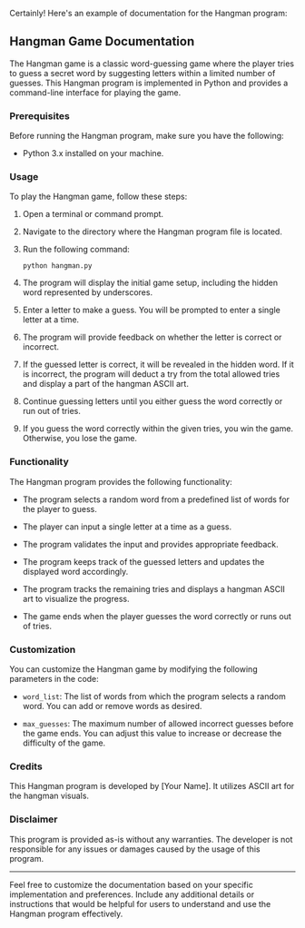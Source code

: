 Certainly! Here's an example of documentation for the Hangman program:

## Hangman Game Documentation

The Hangman game is a classic word-guessing game where the player tries to guess a secret word by suggesting letters within a limited number of guesses. This Hangman program is implemented in Python and provides a command-line interface for playing the game.

### Prerequisites

Before running the Hangman program, make sure you have the following:

- Python 3.x installed on your machine.

### Usage

To play the Hangman game, follow these steps:

1. Open a terminal or command prompt.

2. Navigate to the directory where the Hangman program file is located.

3. Run the following command:

   ```shell
   python hangman.py
   ```

4. The program will display the initial game setup, including the hidden word represented by underscores.

5. Enter a letter to make a guess. You will be prompted to enter a single letter at a time.

6. The program will provide feedback on whether the letter is correct or incorrect.

7. If the guessed letter is correct, it will be revealed in the hidden word. If it is incorrect, the program will deduct a try from the total allowed tries and display a part of the hangman ASCII art.

8. Continue guessing letters until you either guess the word correctly or run out of tries.

9. If you guess the word correctly within the given tries, you win the game. Otherwise, you lose the game.

### Functionality

The Hangman program provides the following functionality:

- The program selects a random word from a predefined list of words for the player to guess.

- The player can input a single letter at a time as a guess.

- The program validates the input and provides appropriate feedback.

- The program keeps track of the guessed letters and updates the displayed word accordingly.

- The program tracks the remaining tries and displays a hangman ASCII art to visualize the progress.

- The game ends when the player guesses the word correctly or runs out of tries.

### Customization

You can customize the Hangman game by modifying the following parameters in the code:

- `word_list`: The list of words from which the program selects a random word. You can add or remove words as desired.

- `max_guesses`: The maximum number of allowed incorrect guesses before the game ends. You can adjust this value to increase or decrease the difficulty of the game.

### Credits

This Hangman program is developed by [Your Name]. It utilizes ASCII art for the hangman visuals.

### Disclaimer

This program is provided as-is without any warranties. The developer is not responsible for any issues or damages caused by the usage of this program.

---

Feel free to customize the documentation based on your specific implementation and preferences. Include any additional details or instructions that would be helpful for users to understand and use the Hangman program effectively.
